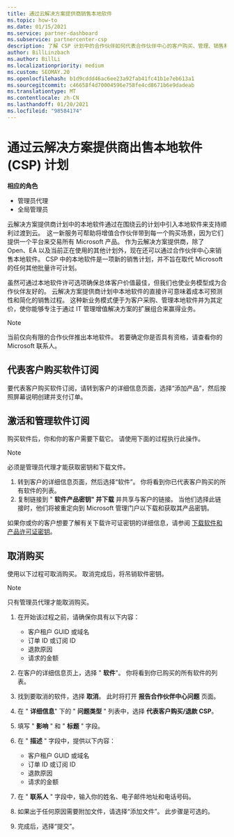 ```yaml
---
title: 通过云解决方案提供商销售本地软件
ms.topic: how-to
ms.date: 01/15/2021
ms.service: partner-dashboard
ms.subservice: partnercenter-csp
description: 了解 CSP 计划中的合作伙伴如何代表合作伙伴中心的客户购买、管理、销售和取消本地软件订阅。
author: BillLinzbach
ms.author: BillLi
ms.localizationpriority: medium
ms.custom: SEOMAY.20
ms.openlocfilehash: b1d9cddd46ac6ee23a92fab41fc41b1e7eb613a1
ms.sourcegitcommit: c46658f4d70004596e758fe4cd8671b6e9dadeab
ms.translationtype: MT
ms.contentlocale: zh-CN
ms.lasthandoff: 01/20/2021
ms.locfileid: "98584174"
---
```

# <a name="sell-on-premise-software-through-the-cloud-solution-provider-csp-program"></a>通过云解决方案提供商出售本地软件 (CSP) 计划

**相应的角色**

- 管理员代理
- 全局管理员

云解决方案提供商计划中的本地软件通过在围绕云的计划中引入本地软件来支持顺利过渡到云。  这一新服务可帮助将增值合作伙伴带到每一个购买场景，因为它们提供一个平台来交易所有 Microsoft 产品。 作为云解决方案提供商，除了 Open、EA 以及当前正在使用的其他计划外，现在还可以通过合作伙伴中心来销售本地软件。 CSP 中的本地软件是一项新的销售计划，并不旨在取代 Microsoft 的任何其他批量许可计划。 
 
虽然可通过本地软件许可选项确保总体客户价值最佳，但我们也使业务模型成为合作伙伴友好的。 云解决方案提供商计划中本地软件的直接许可意味着成本可预测性和简化的销售过程。 这种新业务模式便于为客户采购、管理本地软件并为其定价，使你能够专注于通过 IT 管理增值解决方案的扩展组合来赢得业务。 

>[!NOTE]
>当前仅向有限的合作伙伴推出本地软件。 若要确定你是否具有资格，请查看你的 Microsoft 联系人。 


## <a name="buy-software-subscriptions-on-behalf-of-customers"></a>代表客户购买软件订阅

要代表客户购买软件订阅，请转到客户的详细信息页面，选择“添加产品”，然后按照屏幕说明创建并支付订单。

## <a name="activate-and-manage-software-subscriptions"></a>激活和管理软件订阅

购买软件后，你和你的客户需要下载它。 请使用下面的过程执行此操作。 

>[!NOTE]
>必须是管理员代理才能获取密钥和下载文件。

1. 转到客户的详细信息页面，然后选择“软件”。 你将看到你已代表客户购买的所有软件的列表。
2. 复制链接到 " **软件产品密钥" 并下载** 并共享与客户的链接。 当他们选择此链接时，他们将被重定向到 Microsoft 管理门户以下载和获取其产品密钥。

如果你或你的客户想要了解有关下载许可证密钥的详细信息，请参阅 [下载软件和产品许可证密钥](https://go.microsoft.com/fwlink/p/?linkid=2152525)。

## <a name="cancel-a-purchase"></a>取消购买

使用以下过程可取消购买。 取消完成后，将吊销软件密钥。 

>[!NOTE]
>只有管理员代理才能取消购买。 

1.  在开始该过程之前，请确保你具有以下内容： 
    - 客户租户 GUID 或域名
    - 订单 ID 或订阅 ID
    - 退款原因
    - 请求的金额

2.  在客户的详细信息页上，选择 " **软件**"。 你将看到你已购买的所有软件的列表。 

3.  找到要取消的软件，选择 **取消**。 此时将打开 **报告合作伙伴中心问题** 页面。 

4.  在 " **详细信息**" 下的 " **问题类型** " 列表中，选择 **代表客户购买/退款 CSP**。

5.  填写 " **影响** " 和 " **标题** " 字段。 

6.  在 " **描述** " 字段中，提供以下内容： 
    -   客户租户 GUID 或域名
    -   订单 ID 或订阅 ID
    -   退款原因
    -   请求的金额

7.  在 " **联系人** " 字段中，输入你的姓名、电子邮件地址和电话号码。 

8.  如果出于任何原因需要附加文件，请选择“添加文件”。 此步骤是可选的。 

9.  完成后，选择“提交”。 